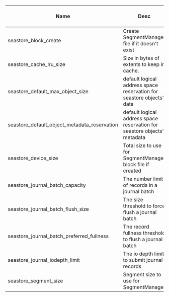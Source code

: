 | Name | Desc | Level | Type | non-Daemon Default | Daemon Default | Min | Max | Valid Values | verbatim | See also | Flags | Services | Validator | Long Desc | Tags |
| --- | --- | --- | --- | --- | --- | --- | --- | --- | --- | --- | --- | --- | --- | --- | --- |
| <span id="SP_seastore_block_create">seastore_block_create</span> |  Create SegmentManager file if it doesn't exist | Dev | Bool | True |  |  |  |  |  | [[seastore_device_size](~/crimson/seastore.md#SP_seastore_device_size)] |  |  |  |  |  |
| <span id="SP_seastore_cache_lru_size">seastore_cache_lru_size</span> |  Size in bytes of extents to keep in cache. | Advanced | Size | 64_M |  |  |  |  |  |  |  |  |  |  |  |
| <span id="SP_seastore_default_max_object_size">seastore_default_max_object_size</span> |  default logical address space reservation for seastore objects' data | Dev | Uint | 16 M (uint) |  |  |  |  |  |  |  |  |  |  |  |
| <span id="SP_seastore_default_object_metadata_reservation">seastore_default_object_metadata_reservation</span> |  default logical address space reservation for seastore objects' metadata | Dev | Uint | 16 M (uint) |  |  |  |  |  |  |  |  |  |  |  |
| <span id="SP_seastore_device_size">seastore_device_size</span> |  Total size to use for SegmentManager block file if created | Dev | Size | 50_G |  |  |  |  |  |  |  |  |  |  |  |
| <span id="SP_seastore_journal_batch_capacity">seastore_journal_batch_capacity</span> |  The number limit of records in a journal batch | Dev | Uint | 16 |  |  |  |  |  |  |  |  |  |  |  |
| <span id="SP_seastore_journal_batch_flush_size">seastore_journal_batch_flush_size</span> |  The size threshold to force flush a journal batch | Dev | Size | 16_M |  |  |  |  |  |  |  |  |  |  |  |
| <span id="SP_seastore_journal_batch_preferred_fullness">seastore_journal_batch_preferred_fullness</span> |  The record fullness threshold to flush a journal batch | Dev | Float | 0.95 |  |  |  |  |  |  |  |  |  |  |  |
| <span id="SP_seastore_journal_iodepth_limit">seastore_journal_iodepth_limit</span> |  The io depth limit to submit journal records | Dev | Uint | 5 |  |  |  |  |  |  |  |  |  |  |  |
| <span id="SP_seastore_segment_size">seastore_segment_size</span> |  Segment size to use for SegmentManager | Advanced | Size | 64_M |  |  |  |  |  |  |  |  |  |  |  |
